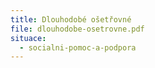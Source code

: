 ```yaml
---
title: Dlouhodobé ošetřovné
file: dlouhodobe-osetrovne.pdf
situace:
  - socialni-pomoc-a-podpora
---
```

